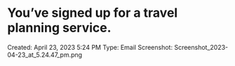 # You’ve signed up for a travel planning service.

Created: April 23, 2023 5:24 PM
Type: Email
Screenshot: Screenshot_2023-04-23_at_5.24.47_pm.png